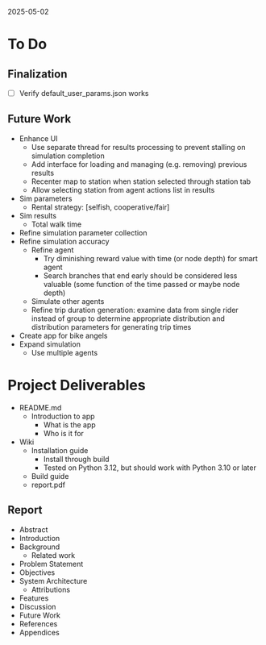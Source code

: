 2025-05-02

# To Do

## Finalization
- [ ] Verify default_user_params.json works

## Future Work
- Enhance UI
  - Use separate thread for results processing to prevent stalling on simulation completion
  - Add interface for loading and managing (e.g. removing) previous results
  - Recenter map to station when station selected through station tab
  - Allow selecting station from agent actions list in results
- Sim parameters
  - Rental strategy: [selfish, cooperative/fair]
- Sim results
  - Total walk time
- Refine simulation parameter collection
- Refine simulation accuracy
  - Refine agent
    - Try diminishing reward value with time (or node depth) for smart agent
    - Search branches that end early should be considered less valuable (some function of the time passed or maybe node depth)
  - Simulate other agents
  - Refine trip duration generation: examine data from single rider instead of group to determine appropriate distribution and distribution parameters for generating trip times
- Create app for bike angels
- Expand simulation
  - Use multiple agents

# Project Deliverables
- README.md
  - Introduction to app
    - What is the app
    - Who is it for
- Wiki
  - Installation guide
    - Install through build
    - Tested on Python 3.12, but should work with Python 3.10 or later
  - Build guide
  - report.pdf

## Report
- Abstract
- Introduction
- Background
  - Related work
- Problem Statement
- Objectives
- System Architecture
  - Attributions
- Features
- Discussion
- Future Work
- References
- Appendices